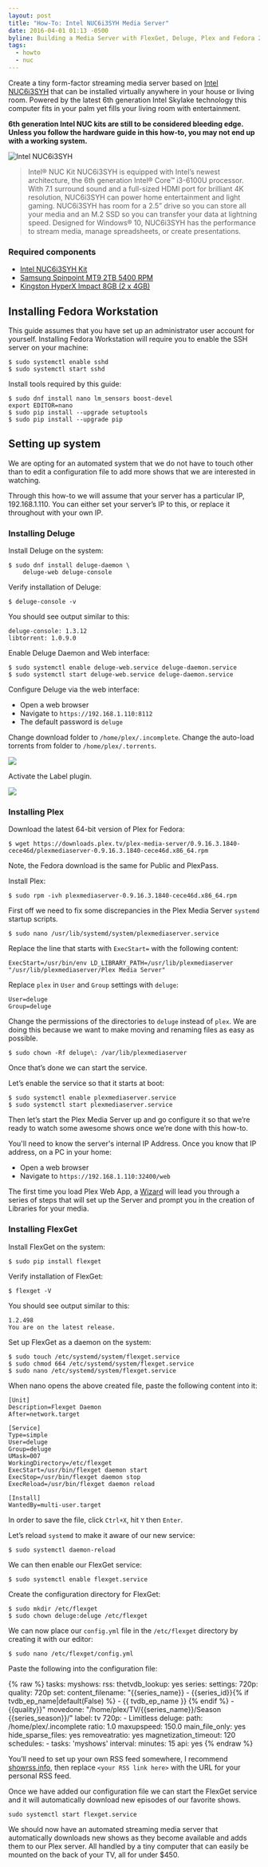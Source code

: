 ```yaml
---
layout: post
title: "How-To: Intel NUC6i3SYH Media Server"
date: 2016-04-01 01:13 -0500
byline: Building a Media Server with FlexGet, Deluge, Plex and Fedora 24
tags:
  - howto
  - nuc
---
```


Create a tiny form-factor streaming media server based on [Intel NUC6i3SYH](https://www.intel.com/content/www/us/en/nuc/nuc-kit-nuc6i3syh.html) that can be installed virtually anywhere in your house or living room. Powered by the latest 6th generation Intel Skylake technology this computer fits in your palm yet fills your living room with entertainment.

**6th generation Intel NUC kits are still to be considered bleeding edge. Unless you follow the hardware guide in this how-to, you may not end up with a working system.**

![](/public/img/posts/2016/03/NUC6i3SYH.png "Intel NUC6i3SYH")

> Intel® NUC Kit NUC6i3SYH is equipped with Intel’s newest architecture, the 6th generation Intel® Core™ i3-6100U processor. With 7.1 surround sound and a full-sized HDMI port for brilliant 4K resolution, NUC6i3SYH can power home entertainment and light gaming. NUC6i3SYH has room for a 2.5” drive so you can store all your media and an M.2 SSD so you can transfer your data at lightning speed. Designed for Windows® 10, NUC6i3SYH has the performance to stream media, manage spreadsheets, or create presentations.

### Required components

- [Intel NUC6i3SYH Kit](https://www.newegg.com/Product/Product.aspx?Item=N82E16856102146)
- [Samsung Spinpoint MT9 2TB 5400 RPM](https://www.newegg.com/Product/Product.aspx?Item=N82E16822178627)
- [Kingston HyperX Impact 8GB (2 x 4GB)](https://www.newegg.com/Product/Product.aspx?Item=N82E16820104587)

## Installing Fedora Workstation

This guide assumes that you have set up an administrator user account for yourself. Installing Fedora Workstation will require you to enable the SSH server on your machine:

    $ sudo systemctl enable sshd
    $ sudo systemctl start sshd

Install tools required by this guide:

    $ sudo dnf install nano lm_sensors boost-devel
    export EDITOR=nano
    $ sudo pip install --upgrade setuptools
    $ sudo pip install --upgrade pip

## Setting up system

We are opting for an automated system that we do not have to touch other than to edit a configuration file to add more shows that we are interested in watching.

Through this how-to we will assume that your server has a particular IP, 192.168.1.110. You can either set your server’s IP to this, or replace it throughout with your own IP.

### Installing Deluge

Install Deluge on the system:

    $ sudo dnf install deluge-daemon \
    	deluge-web deluge-console

Verify installation of Deluge:

    $ deluge-console -v

You should see output similar to this:

    deluge-console: 1.3.12
    libtorrent: 1.0.9.0

Enable Deluge Daemon and Web interface:

    $ sudo systemctl enable deluge-web.service deluge-daemon.service
    $ sudo systemctl start deluge-web.service deluge-daemon.service

Configure Deluge via the web interface:

- Open a web browser
- Navigate to `https://192.168.1.110:8112`
- The default password is `deluge`

Change download folder to `/home/plex/.incomplete`. Change the auto-load torrents from folder to `/home/plex/.torrents`.

![](/public/img/posts/2016/04/deluge-dir-config.png)

Activate the Label plugin.

![](/public/img/posts/2016/04/deluge-plugin-config.png)

### Installing Plex

Download the latest 64-bit version of Plex for Fedora:

    $ wget https://downloads.plex.tv/plex-media-server/0.9.16.3.1840-cece46d/plexmediaserver-0.9.16.3.1840-cece46d.x86_64.rpm

Note, the Fedora download is the same for Public and PlexPass.

Install Plex:

    $ sudo rpm -ivh plexmediaserver-0.9.16.3.1840-cece46d.x86_64.rpm

First off we need to fix some discrepancies in the Plex Media Server `systemd` startup scripts.

    $ sudo nano /usr/lib/systemd/system/plexmediaserver.service

Replace the line that starts with `ExecStart=` with the following content:

    ExecStart=/usr/bin/env LD_LIBRARY_PATH=/usr/lib/plexmediaserver "/usr/lib/plexmediaserver/Plex Media Server"

Replace `plex` in `User` and `Group` settings with `deluge`:

    User=deluge
    Group=deluge

Change the permissions of the directories to `deluge` instead of `plex`. We are doing this because we want to make moving and renaming files as easy as possible.

    $ sudo chown -Rf deluge\: /var/lib/plexmediaserver

Once that’s done we can start the service.

Let’s enable the service so that it starts at boot:

    $ sudo systemctl enable plexmediaserver.service
    $ sudo systemctl start plexmediaserver.service

Then let’s start the Plex Media Server up and go configure it so that we’re ready to watch some awesome shows once we’re done with this how-to.

You'll need to know the server's internal IP Address. Once you know that IP address, on a PC in your home:

- Open a web browser
- Navigate to `https://192.168.1.110:32400/web`

The first time you load Plex Web App, a [Wizard](https://support.plex.tv/hc/en-us/articles/200288896) will lead you through a series of steps that will set up the Server and prompt you in the creation of Libraries for your media.

### Installing FlexGet

Install FlexGet on the system:

    $ sudo pip install flexget

Verify installation of FlexGet:

    $ flexget -V

You should see output similar to this:

    1.2.498
    You are on the latest release.

Set up FlexGet as a daemon on the system:

    $ sudo touch /etc/systemd/system/flexget.service
    $ sudo chmod 664 /etc/systemd/system/flexget.service
    $ sudo nano /etc/systemd/system/flexget.service

When nano opens the above created file, paste the following content into it:

    [Unit]
    Description=Flexget Daemon
    After=network.target

    [Service]
    Type=simple
    User=deluge
    Group=deluge
    UMask=007
    WorkingDirectory=/etc/flexget
    ExecStart=/usr/bin/flexget daemon start
    ExecStop=/usr/bin/flexget daemon stop
    ExecReload=/usr/bin/flexget daemon reload

    [Install]
    WantedBy=multi-user.target

In order to save the file, click `Ctrl+X`, hit `Y` then `Enter`.

Let’s reload `systemd` to make it aware of our new service:

    $ sudo systemctl daemon-reload

We can then enable our FlexGet service:

    $ sudo systemctl enable flexget.service

Create the configuration directory for FlexGet:

    $ sudo mkdir /etc/flexget
    $ sudo chown deluge:deluge /etc/flexget

We can now place our `config.yml` file in the `/etc/flexget` directory by creating it with our editor:

    $ sudo nano /etc/flexget/config.yml

Paste the following into the configuration file:

{% raw %}
  tasks:
    myshows:
      rss: <your RSS link here>
      thetvdb_lookup: yes
      series:
        settings:
          720p:
            quality: 720p
            set:
              content_filename: "{{series_name}} - {{series_id}}{% if tvdb_ep_name|default(False) %} - {{ tvdb_ep_name }} {% endif %} - {{quality}}"
              movedone: "/home/plex/TV/{{series_name}}/Season {{series_season}}/"
              label: tv
        720p:
          - Limitless
      deluge:
        path: /home/plex/.incomplete
        ratio: 1.0
        maxupspeed: 150.0
        main_file_only: yes
        hide_sparse_files: yes
        removeatratio: yes
        magnetization_timeout: 120
  schedules:
    - tasks: 'myshows'
      interval:
        minutes: 15
  api: yes
{% endraw %}

You’ll need to set up your own RSS feed somewhere, I recommend [showrss.info](https://showrss.info/), then replace `<your RSS link here>` with the URL for your personal RSS feed.

Once we have added our configuration file we can start the FlexGet service and it will automatically download new episodes of our favorite shows.

    sudo systemctl start flexget.service

We should now have an automated streaming media server that automatically downloads new shows as they become available and adds them to our Plex server. All handled by a tiny computer that can easily be mounted on the back of your TV, all for under $450.
